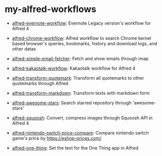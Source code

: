 # my-alfred-workflows

- [alfred-evernote-workflow](https://www.npmjs.com/package/alfred-evernote-workflow): Evernote Legacy version's workflow for Alfred 4

- [alfred-chrome-workflow](https://www.npmjs.com/package/alfred-chrome-workflow): Alfred workflow to search Chrome kernel based browser's queries, bookmarks, history and download logs, and other datas

- [alfred-simple-email-fetcher](https://www.npmjs.com/package/alfred-simple-email-fetcher): Fetch and show emails through imap

- [alfred-kakaotalk-workflow](https://www.npmjs.com/package/alfred-kakaotalk-workflow): Kakaotalk workflow for Alfred 4

- [alfred-transform-quotemark](https://github.com/jopemachine/alfred-transform-quotemark): Transform all quotemarks to other quotemarks through Alfred

- [alfred-transform-markdown](https://github.com/jopemachine/alfred-transform-markdown): Transform texts with markdown form

- [alfred-awesome-stars](https://github.com/jopemachine/alfred-awesome-stars): Search starred repository through 'awesome-stars'

- [alfred-squoosh](https://github.com/jopemachine/alfred-squoosh): Convert, compress images through Squoosh API in Alfred 4

- [alfred-nintendo-switch-price-compare](https://github.com/jopemachine/alfred-nintendo-switch-price-compare): Compare nintendo switch game's price by https://eshop-prices.com/

- [alfred-one-thing](https://github.com/jopemachine/alfred-one-thing): Set the text for the One Thing app in Alfred
